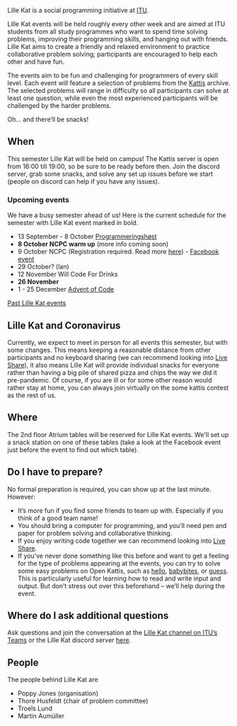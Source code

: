 Lille Kat is a social programming initiative at [ITU](https://www.itu.dk).

Lille Kat events will be held roughly every other week and are aimed at ITU students from all study programmes who want to spend time solving problems, improving their programming skills, and hanging out with friends. Lille Kat aims to create a friendly and relaxed environment to practice collaborative problem solving; participants are encouraged to help each other and have fun.

The events aim to be fun and challenging for programmers of every skill level. Each event will feature a selection of problems from the [Kattis](https://open.kattis.com ) archive. The selected problems will range in difficulty so all participants can solve at least one question, while even the most experienced participants will be challenged by the harder problems.

Oh... and there’ll be snacks!

## When

This semester Lille Kat will be held on campus! The Kattis server is open from 16:00 till 19:00, so be sure to be ready before then. Join the discord server, grab some snacks, and solve any set up issues before we start (people on discord can help if you have any issues).  

### Upcoming events

We have a busy semester ahead of us! Here is the current schedule for the semester with Lille Kat event marked in bold.

- 13 September  - 8 October [Programmeringshøst](https://itu.dk/hoest)
- **8 October NCPC warm up** (more info coming soon)
- 9 October NCPC (Registration required. Read more [here](ncpc2021.md)) - [Facebook event](https://fb.me/e/48VKkFpzv)
- 29 October? (lan)
- 12 November Will Code For Drinks
- **26 November**
- 1 - 25 December [Advent of Code](https://adventofcode.com/)

[Past Lille Kat events](pastevents.md)

## Lille Kat and Coronavirus

Currently, we expect to meet in person for all events this semester, but with some changes. This means keeping a reasonable distance from other participants and no keyboard sharing (we can recommend looking into [Live Share](https://visualstudio.microsoft.com/services/live-share/)), it also means Lille Kat will provide individual snacks for everyone rather than having a big pile of shared pizza and chips the way we did it pre-pandemic. Of course, if you are ill or for some other reason would rather stay at home, you can always join virtually on the some kattis contest as the rest of us.

## Where  

The 2nd floor Atrium tables will be reserved for Lille Kat events. We'll set up a snack station on one of these tables (take a look at the Facebook event just before the event to find out which table).

## Do I have to prepare?

No formal preparation is required, you can show up at the last minute.
However:

- It’s more fun if you find some friends to team up with. Especially if you think of a good team name!
- You should bring a computer for programming, and you’ll need pen and paper for problem solving and collaborative thinking.
- If you enjoy writing code together we can recommend looking into [Live Share](https://visualstudio.microsoft.com/services/live-share/).
- If you’ve never done something like this before and want to get a feeling for the type of problems appearing at the events, you can try to solve some easy problems on Open Kattis, such as [hello](https://open.kattis.com/problems/hello), [babybites](https://open.kattis.com/problems/babybites), or [guess](https://open.kattis.com/problems/guess). This is particularly useful for learning how to read and write input and output. But don’t stress out over this beforehand – we’ll help during the event.

## Where do I ask additional questions

Ask questions and join the conversation at the [Lille Kat channel on ITU’s Teams](https://teams.microsoft.com/l/team/19%3a3f1ac4a2adf040f1892cfe2ec12006c1%40thread.tacv2/conversations?groupId=f8d37a29-5c53-44fd-b2c9-bed005d1aee9&tenantId=bea229b6-7a08-4086-b44c-71f57f716bdb) or the Lille Kat discord server [here](https://discord.gg/tGPq46j9E4).

## People

The people behind Lille Kat are

- Poppy Jones (organisation)
- Thore Husfeldt (chair of problem committee)
- Troels Lund
- Martin Aumüller
